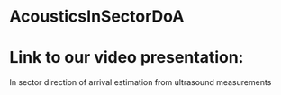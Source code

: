 # AcousticsInSectorDoA
# Link to our video presentation:

In sector direction of arrival estimation from ultrasound measurements
